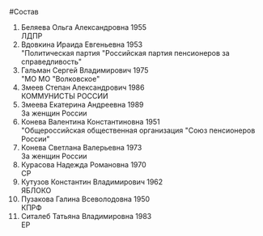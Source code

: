 #Состав
1. Беляева Ольга Александровна 1955   
    ЛДПР
2. Вдовкина Ираида Евгеньевна 1953   
    "Политическая партия "Российская партия пенсионеров за справедливость"
3. Гальман Сергей Владимирович 1975   
    "МО МО "Волковское"
4. Змеев Степан Александрович 1986   
    КОММУНИСТЫ РОССИИ
5. Змеева Екатерина Андреевна 1989   
    За женщин России
6. Конева Валентина Константиновна 1951   
    "Общероссийская общественная организация "Союз пенсионеров России"
7. Конева Светлана Валерьевна 1973   
    За женщин России
8. Курасова Надежда Романовна 1970   
    СР
9. Кутузов Константин Владимирович 1962   
    ЯБЛОКО
10. Пузакова Галина Всеволодовна 1950   
    КПРФ
11. Ситалеб Татьяна Владимировна 1983   
    ЕР

